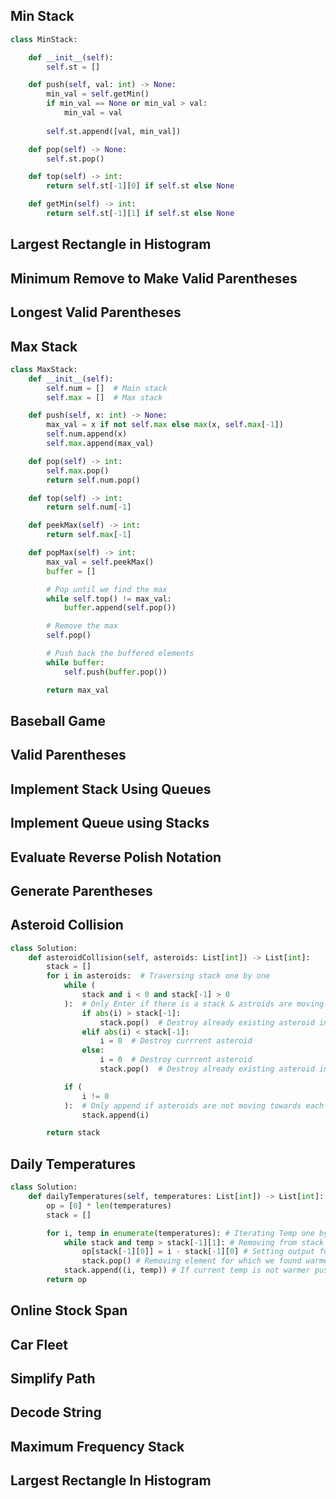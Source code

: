 ## Min Stack
```python
class MinStack:

    def __init__(self):
        self.st = []

    def push(self, val: int) -> None:
        min_val = self.getMin()
        if min_val == None or min_val > val:
            min_val = val
        
        self.st.append([val, min_val])

    def pop(self) -> None:
        self.st.pop()

    def top(self) -> int:
        return self.st[-1][0] if self.st else None

    def getMin(self) -> int:
        return self.st[-1][1] if self.st else None
```
## Largest Rectangle in Histogram
## Minimum Remove to Make Valid Parentheses
## Longest Valid Parentheses
## Max Stack
```python
class MaxStack:
    def __init__(self):
        self.num = []  # Main stack
        self.max = []  # Max stack

    def push(self, x: int) -> None:
        max_val = x if not self.max else max(x, self.max[-1])
        self.num.append(x)
        self.max.append(max_val)

    def pop(self) -> int:
        self.max.pop()
        return self.num.pop()

    def top(self) -> int:
        return self.num[-1]

    def peekMax(self) -> int:
        return self.max[-1]

    def popMax(self) -> int:
        max_val = self.peekMax()
        buffer = []

        # Pop until we find the max
        while self.top() != max_val:
            buffer.append(self.pop())

        # Remove the max
        self.pop()

        # Push back the buffered elements
        while buffer:
            self.push(buffer.pop())

        return max_val
```
## Baseball Game   	
## Valid Parentheses   	
## Implement Stack Using Queues   	
## Implement Queue using Stacks   	  	
## Evaluate Reverse Polish Notation   	
## Generate Parentheses   	
## Asteroid Collision
```python
class Solution:
    def asteroidCollision(self, asteroids: List[int]) -> List[int]:
        stack = []
        for i in asteroids:  # Traversing stack one by one
            while (
                stack and i < 0 and stack[-1] > 0
            ):  # Only Enter if there is a stack & astroids are moving towards each other
                if abs(i) > stack[-1]:
                    stack.pop()  # Destroy already existing asteroid in stack
                elif abs(i) < stack[-1]:
                    i = 0  # Destroy currrent asteroid
                else:
                    i = 0  # Destroy currrent asteroid
                    stack.pop()  # Destroy already existing asteroid in stack

            if (
                i != 0
            ):  # Only append if asteroids are not moving towards each other and dont append if current asteroids is destroyed
                stack.append(i)

        return stack
```
## Daily Temperatures
```python
class Solution:
    def dailyTemperatures(self, temperatures: List[int]) -> List[int]:
        op = [0] * len(temperatures)
        stack = []

        for i, temp in enumerate(temperatures): # Iterating Temp one by one
            while stack and temp > stack[-1][1]: # Removing from stack when warmer temp detected continously
                op[stack[-1][0]] = i - stack[-1][0] # Setting output for the top element in stack
                stack.pop() # Removing element for which we found warmer temp
            stack.append((i, temp)) # If current temp is not warmer push on to stack
        return op
```
## Online Stock Span   	
## Car Fleet   	
## Simplify Path   	
## Decode String   	
## Maximum Frequency Stack   	
## Largest Rectangle In Histogram
